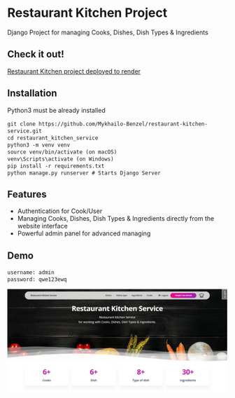 # Restaurant Kitchen Project

Django Project for managing Cooks, Dishes, Dish Types & Ingredients

## Check it out!
[Restaurant Kitchen project deployed to render](https://restaurant-kitchen-service-ykgg.onrender.com/)


## Installation

Python3 must be already installed

```shell
git clone https://github.com/Mykhailo-Benzel/restaurant-kitchen-service.git
cd restaurant_kitchen_service
python3 -m venv venv
source venv/bin/activate (on macOS)
venv\Scripts\activate (on Windows)
pip install -r requirements.txt 
python manage.py runserver # Starts Django Server
```

## Features
* Authentication for Cook/User
* Managing Cooks, Dishes, Dish Types & Ingredients directly from the website interface
* Powerful admin panel for advanced managing

## Demo

```
username: admin
password: qwe123ewq
```

![Website Interface](demo.png)

